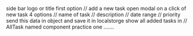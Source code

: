 side bar 
logo or title 
first option // add a new task 
open modal on a click of new task 
4 options // name of task // description // date range // priority  
send this data in object and save it in localstorge
show all added tasks in // AllTask named component
practice one .......
